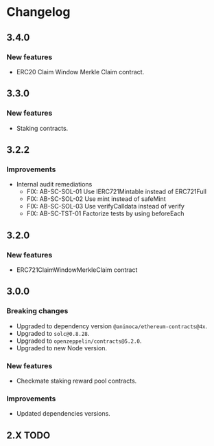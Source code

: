 # Changelog

## 3.4.0

### New features

- ERC20 Claim Window Merkle Claim contract.

## 3.3.0

### New features

- Staking contracts.

## 3.2.2

### Improvements

- Internal audit remediations
  - FIX: AB-SC-SOL-01 Use IERC721Mintable instead of ERC721Full
  - FIX: AB-SC-SOL-02 Use mint instead of safeMint
  - FIX: AB-SC-SOL-03 Use verifyCalldata instead of verify
  - FIX: AB-SC-TST-01 Factorize tests by using beforeEach

## 3.2.0

### New features

- ERC721ClaimWindowMerkleClaim contract

## 3.0.0

### Breaking changes

- Upgraded to dependency version `@animoca/ethereum-contracts@4x`.
- Upgraded to `solc@0.8.28`.
- Upgraded to `openzeppelin/contracts@5.2.0`.
- Upgraded to new Node version.

### New features

- Checkmate staking reward pool contracts.

### Improvements

- Updated dependencies versions.

## 2.X TODO
